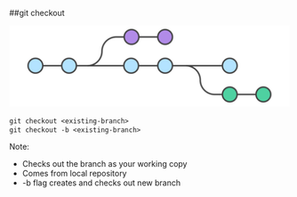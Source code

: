 ##git checkout

<img src="img/git-branch.svg" />

```
git checkout <existing-branch>
git checkout -b <existing-branch>
```

Note:
+ Checks out the branch as your working copy
+ Comes from local repository
+ -b flag creates and checks out new branch
    